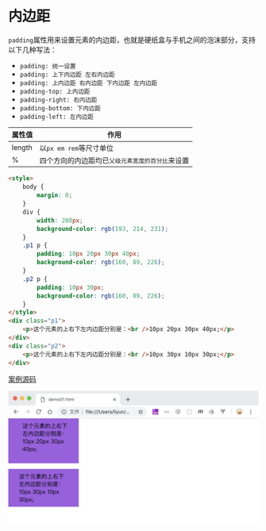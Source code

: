 # 内边距

`padding`属性用来设置元素的内边距，也就是硬纸盒与手机之间的泡沫部分，支持以下几种写法：

-   `padding: 统一设置`
-   `padding: 上下内边距 左右内边距`
-   `padding: 上内边距 右内边距 下内边距 左内边距`
-   `padding-top: 上内边距`
-   `padding-right: 右内边距`
-   `padding-bottom: 下内边距`
-   `padding-left: 左内边距`

| 属性值 | 作用                                             |
| ------ | ------------------------------------------------ |
| length | 以`px em rem`等尺寸单位                          |
| %      | 四个方向的内边距均已`父级元素宽度的百分比`来设置 |

```html
<style>
    body {
        margin: 0;
    }
    div {
        width: 200px;
        background-color: rgb(193, 214, 231);
    }
    .p1 p {
        padding: 10px 20px 30px 40px;
        background-color: rgb(160, 89, 226);
    }
    .p2 p {
        padding: 10px 30px;
        background-color: rgb(160, 89, 226);
    }
</style>
<div class="p1">
    <p>这个元素的上右下左内边距分别是：<br />10px 20px 30px 40px;</p>
</div>
<div class="p2">
    <p>这个元素的上右下左内边距分别是：<br />10px 30px 10px 30px;</p>
</div>
```

[案例源码](./demo/demo01.html)

![](./images/01.png)
